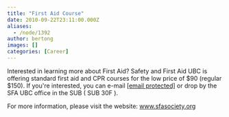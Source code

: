 ```yaml
---
title: "First Aid Course"
date: 2010-09-22T23:11:00.000Z
aliases:
  - /node/1392
author: bertong
images: []
categories: [Career]
---
```


Interested in learning more about First Aid? Safety and First Aid UBC is offering standard first aid and CPR courses for the low price of $90 (regular $150). If you're interested, you can e-mail [\[email protected\]](/cdn-cgi/l/email-protection) or drop by the SFA UBC office in the SUB ( SUB 30F ).

For more information, please visit the website: www.sfasociety.org
